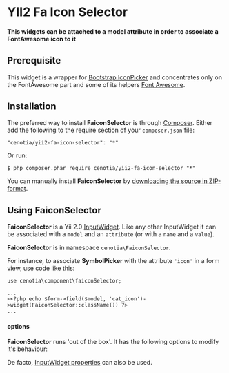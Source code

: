 YII2 Fa Icon Selector
==================

#### This widgets can be attached to a model attribute in order to associate a FontAwesome icon to it
####


## Prerequisite ##

This widget is a wrapper for [Bootstrap IconPicker](http://victor-valencia.github.io/bootstrap-iconpicker/) and concentrates only on the FontAwesome part and some of its helpers [Font Awesome](http://fontawesome.io/). 



## Installation ##

The preferred way to install **FaiconSelector** is through [Composer](https://getcomposer.org/). Either add the following to the require section of your `composer.json` file:

`"cenotia/yii2-fa-icon-selector": "*"` 

Or run:

`$ php composer.phar require cenotia/yii2-fa-icon-selector "*"` 

You can manually install **FaiconSelector** by [downloading the source in ZIP-format](https://github.com/cenotia/yii2-fa-icon-selector/archive/master.zip).

## Using FaiconSelector ##

**FaiconSelector** is a Yii 2.0 [InputWidget](http://www.yiiframework.com/doc-2.0/yii-widgets-inputwidget.html). Like any other InputWidget it can be associated with a `model` and an `attribute` (or with a `name` and a `value`).

**FaiconSelector** is in namespace `cenotia\FaiconSelector`.

For instance, to associate **SymbolPicker** with the attribute `'icon'` in a form view, use code like this:

    use cenotia\component\faiconSelector;
        
	...
	<<?php echo $form->field($model, 'cat_icon')->widget(FaiconSelector::className()) ?>
	...

#### options ####

**FaiconSelector** runs 'out of the box'. It has the following options to modify it's behaviour:

De facto, [InputWidget properties](http://www.yiiframework.com/doc-2.0/yii-widgets-inputwidget.html) can also be used.

